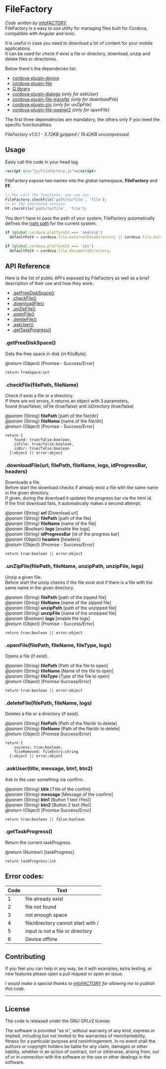 # FileFactory

*Code written by [infoFACTORY](http://www.infofactory.it/en/).*  
FileFactory is a easy to use utility for managing files built for Cordova, compatible with Angular and Ionic.

It is useful in case you need to download a lot of content for your mobile applications.  
It can be used for check if exist a file or directory, download, unzip and delete files or directories.

Below there's the dependecies list:
- [cordova-plugin-device](http://docs.phonegap.com/en/edge/cordova_device_device.md.html)
- [cordova-plugin-file](https://github.com/apache/cordova-plugin-file)
- [Q library](https://github.com/kriskowal/q)
- [cordova-plugin-dialogs](https://github.com/apache/cordova-plugin-dialogs) *(only for askUser)*
- [cordova-plugin-file-transfer](https://github.com/apache/cordova-plugin-file-transfer) *(only for downloadFile)*
- [cordova-plugin-zip](https://github.com/MobileChromeApps/cordova-plugin-zip) *(only for unZipFile)*
- [cordova-plugin-file-opener2](https://github.com/pwlin/cordova-plugin-file-opener2) *(only for openFile)*

The first three dependencies are mandatory, the others only if you need the specific functionalities.

*FileFactory v1.0.1 - 3.72KB gzipped / 19.42KB uncompressed*

## Usage
Easly call the code in your head tag.
```html
<script src="js/FileFactory.js"></script>
```
FileFactory expose two names into the global namespace, **FileFactory** and **FF**.  
```Javascript
// For call the functions, you can use
FileFactory.checkFile('path/to/file', 'file');
// or the shortened version
FF.checkFile('path/to/file', 'file');
```
You don't have to pass the path of your system, FileFactory automatically defines the [right path](https://github.com/apache/cordova-plugin-file) for the current system.
```Javascript
if (global.cordova.platformId === 'android')
  defaultPath = cordova.file.externalDataDirectory || cordova.file.dataDirectory;

if (global.cordova.platformId === 'ios')
  defaultPath = cordova.file.documentsDirectory;
```

## API Reference  
Here is the list of public API's exposed by FileFactory as well as a brief description of their use and how they work.

- <a href="#getFreeDiskSpace">.getFreeDiskSpace()</a>
- <a href="#checkFile">.checkFile()</a>
- <a href="#downloadFile">.downloadFile()</a>
- <a href="#unZipFile">.unZipFile()</a>
- <a href="#openFile">.openFile()</a>
- <a href="#deleteFile">.deleteFile()</a>
- <a href="#askUser">.askUser()</a>
- <a href="#getTaskProgress">.getTaskProgress()</a>

<a name="getFreeDiskSpace"></a>
### .getFreeDiskSpace()  
Gets the free space in disk (in KiloByte).

*@return* {Object} [Promise - Success/Error]  
```
return freeSpace:int
```

<a name="checkFile"></a>
### .checkFile(filePath, fileName)  
Check if exist a file or a directory.  
If there are not errors, it returns an object with 3 parameters,  
found (true/false), isFile (true/false) and isDirectory (true/false)

*@param*  {String} **filePath** [path of the file/dir]  
*@param*  {String} **fileName** [name of the file/dir]  
*@return* {Object}          [Promise - Success/Error]  
```
return {  
    found: true/false:boolean,  
    isFile: true/false:boolean,  
    isDir: true/false:boolean  
  }:object || error:object
```

<a name="downloadFile"></a>
### .downloadFile(url, filePath, fileName, logs, idProgressBar, headers)  
Downloads a file.  
Before start the download checks if already exist a file with the same name in the given directory.  
If given, during the download it updates the progress bar via the html id.  
If the first download fails, it automatically makes a second attempt.

*@param*  {String} **url**           [Download url]  
*@param*  {String} **filePath**      [path of the file]  
*@param*  {String} **fileName**      [name of the file]  
*@param*  {Boolean} **logs**         [enable the logs]  
*@param*  {String} **idProgressBar** [id of the progress bar]  
*@param*  {Object} **headers** [headers]  
*@return* {Object}               [Promise - Success/Error]  
```
return true:boolean || error:object
```

<a name="unZipFile"></a>
### .unZipFile(filePath, fileName, unzipPath, unzipFile, logs)  
Unzip a given file.  
Before start the unzip checks if the file exist and if there is a file with the same name in the given directory.

*@param*  {String} **filePath**  [path of the zipped file]  
*@param*  {String} **fileName**  [name of the zipped file]  
*@param*  {String} **unzipPath** [path of the unzipped file]  
*@param*  {String} **unzipFile** [name of the unzipped file]  
*@param*  {Boolean} **logs**    [enable the logs]  
*@return* {Object}           [Promise - Success/Error]  
```
return true:boolean || error:object
```

<a name="openFile"></a>
### .openFile(filePath, fileName, fileType, logs)  
Opens a file (if exist).

*@param*  {String} **filePath**   [Path of the file to open]  
*@param*  {String} **fileName**   [Name of the file to open]  
*@param*  {String} **fileType**   [Type of the file to open]  
*@return* {Object}            [Promise Success/Error]  
```
return true:boolean || error:object
```

<a name="deleteFile"></a>
### .deleteFile(filePath, fileName, logs)  
Deletes a file or a directory (if exist).

*@param*  {String} **filePath**   [Path of the file/dir to delete]  
*@param*  {String} **fileName**   [Path of the file/dir to delete]  
*@return* {Object}            [Promise Success/Error]  
```
return {
    success: true:boolean,
    fileRemoved: fileEntry:string
  }:object || error:object
  ```

<a name="askUser"></a>
### .askUser(title, message, btn1, btn2)  
Ask to the user something via confirm.

*@param*  {String} **title**   [Title of the confim]  
*@param*  {String} **message** [Message of the confirm]  
*@param*  {String} **btn1**    [Button 1 text (Yes)]  
*@param*  {String} **btn2**    [Button 2 text (No)]  
*@return* {Object}         [Promise Success/Error]  
```
return true:boolean || false:boolean
```

<a name="getTaskProgress"></a>
### .getTaskProgress()  
Return the current taskProgress.

@return {Number} [taskProgress]
```
return taskProgress:int
```  

## Error codes:
| Code        | Text         |
| ------------- |-------------|
| 1 | file already exist |
| 2 | file not found |
| 3 | not enough space |
| 4 | file/directory cannot start with / |
| 5 | input is not a file or directory |
| 6 | Device offline |


## Contributing  
If you feel you can help in any way, be it with examples, extra testing, or new features please open a pull request or open an issue.

*I would make a special thanks to [infoFACTORY](http://www.infofactory.it/en/) for allowing me to publish this code.*
______________________________________________________________________________________________________________________
## License
The code is released under the GNU GPLv2 license.

The software is provided "as is", without warranty of any kind, express or implied, including but not limited to the warranties of merchantability, fitness for a particular purpose and noninfringement. In no event shall the authors or copyright holders be liable for any claim, damages or other liability, whether in an action of contract, tort or otherwise, arising from, out of or in connection with the software or the use or other dealings in the software.
